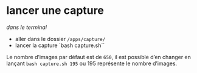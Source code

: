 # lancer une capture

_dans le terminal_
 
- aller dans le dossier `/apps/capture/`
- lancer la capture `bash capture.sh``

Le nombre d’images par défaut est de `650`, il est possible d’en changer en lançant `bash capture.sh 195` ou 195 représente le nombre d’images. 
